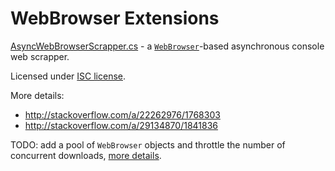 WebBrowser Extensions
=====================

[AsyncWebBrowserScrapper.cs](https://github.com/noserati/WebBrowser/blob/master/AsyncWebBrowserScrapper.cs) - a [`WebBrowser`](http://msdn.microsoft.com/en-us/library/system.windows.forms.webbrowser.aspx)-based asynchronous console web scrapper.

Licensed under [ISC license](https://opensource.org/licenses/ISC).

More details: 
* http://stackoverflow.com/a/22262976/1768303
* http://stackoverflow.com/a/29134870/1841836

TODO: add a pool of `WebBrowser` objects and throttle the number of concurrent downloads, [more details](http://stackoverflow.com/a/23819021). 
